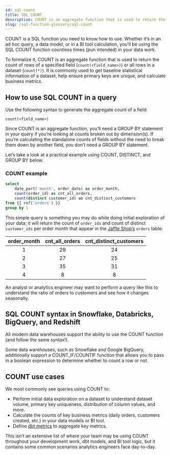 ```yaml
---
id: sql-count
title: SQL COUNT
description: COUNT is an aggregate function that is used to return the count of rows of a specified field or all rows in a dataset. It is commonly used to get baseline statistical information of a dataset, help ensure primary keys are unique, and calculate business metrics.
slug: /sql-function-glossary/sql-count
---
```


<head>
    <title>Working with the SQL COUNT function</title>
</head>

COUNT is a SQL function you need to know how to use. Whether it’s in an ad hoc query, a data model, or in a BI tool calculation, you’ll be using the SQL COUNT function countless times (pun intended) in your data work.

To formalize it, COUNT is an aggregate function that is used to return the count of rows of a specified field (`count(<field_name>)`) or all rows in a dataset (`count(*)`). It is commonly used to get baseline statistical information of a dataset, help ensure primary keys are unique, and calculate business metrics.

## How to use SQL COUNT in a query

Use the following syntax to generate the aggregate count of a field:

`count(<field_name>)`

Since COUNT is an aggregate function, you’ll need a GROUP BY statement in your query if you’re looking at counts broken out by dimension(s). If you’re calculating the standalone counts of fields without the need to break them down by another field, you don’t need a GROUP BY statement.

Let’s take a look at a practical example using COUNT, DISTINCT, and GROUP BY below.

### COUNT example

```sql
select
	date_part('month', order_date) as order_month,
	count(order_id) as cnt_all_orders,
	count(distinct customer_id) as cnt_distinct_customers
from {{ ref('orders') }}
group by 1
```

This simple query is something you may do while doing initial exploration of your data; it will return the count of `order_ids` and count of distinct `customer_ids` per order month that appear in the [Jaffle Shop’s](https://github.com/dbt-labs/jaffle_shop) `orders` table:

| order_month | cnt_all_orders | cnt_distinct_customers |
|:---:|:---:|:---:|
| 1 | 29 | 24 |
| 2 | 27 | 25 |
| 3 | 35 | 31 |
| 4 | 8 | 8 |

An analyst or analytics engineer may want to perform a query like this to understand the ratio of orders to customers and see how it changes seasonally.

## SQL COUNT syntax in Snowflake, Databricks, BigQuery, and Redshift

All modern data warehouses support the ability to use the COUNT function (and follow the same syntax!).

Some data warehouses, such as Snowflake and Google BigQuery, additionally support a COUNT_IF/COUNTIF function that allows you to pass in a boolean expression to determine whether to count a row or not.

## COUNT use cases

We most commonly see queries using COUNT to:
- Perform initial data exploration on a dataset to understand dataset volume, primary key uniqueness, distribution of column values, and more.
- Calculate the counts of key business metrics (daily orders, customers created, etc.) in your data models or BI tool.
- Define [dbt metrics](https://docs.getdbt.com/docs/building-a-dbt-project/metrics) to aggregate key metrics.

This isn’t an extensive list of where your team may be using COUNT throughout your development work, dbt models, and BI tool logic, but it contains some common scenarios analytics engineers face day-to-day.